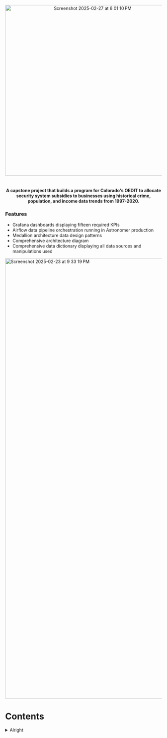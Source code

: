 <p align="center">
<img width="547" alt="Screenshot 2025-02-27 at 6 01 10 PM" src="https://github.com/user-attachments/assets/3eedd775-764b-429b-af8e-3c2fe6b59f75" />
</p>

#

<p align="center">
  <strong>A capstone project that builds a program for Colorado's OEDIT to allocate security system subsidies to businesses using historical crime, population, and income data trends from 1997-2020.</strong>
</p>

### Features

* Grafana dashboards displaying fifteen required KPIs 
* Airflow data pipeline orchestration running in Astronomer production
* Medallion architecture data design patterns
* Comprehensive architecture diagram
* Comprehensive data dictionary displaying all data sources and manipulations used

<img width="1412" alt="Screenshot 2025-02-23 at 9 33 19 PM" src="https://github.com/user-attachments/assets/1bd91a93-0dc1-406c-a264-ac56c4308ac8" />

# Contents


<details markdown="1" name="alright"><summary>Alright</summary>
Stuff
</details>
